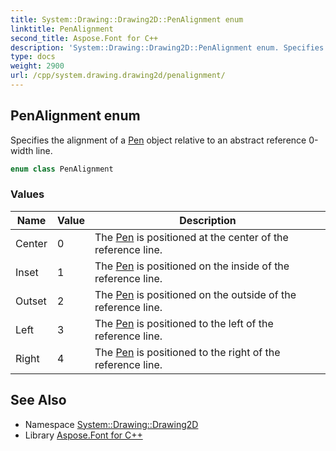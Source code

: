 ```yaml
---
title: System::Drawing::Drawing2D::PenAlignment enum
linktitle: PenAlignment
second_title: Aspose.Font for C++
description: 'System::Drawing::Drawing2D::PenAlignment enum. Specifies the alignment of a Pen object relative to an abstract reference 0-width line in C++.'
type: docs
weight: 2900
url: /cpp/system.drawing.drawing2d/penalignment/
---
```

## PenAlignment enum


Specifies the alignment of a [Pen](../../system.drawing/pen/) object relative to an abstract reference 0-width line.

```cpp
enum class PenAlignment
```

### Values

| Name | Value | Description |
| --- | --- | --- |
| Center | 0 | The [Pen](../../system.drawing/pen/) is positioned at the center of the reference line. |
| Inset | 1 | The [Pen](../../system.drawing/pen/) is positioned on the inside of the reference line. |
| Outset | 2 | The [Pen](../../system.drawing/pen/) is positioned on the outside of the reference line. |
| Left | 3 | The [Pen](../../system.drawing/pen/) is positioned to the left of the reference line. |
| Right | 4 | The [Pen](../../system.drawing/pen/) is positioned to the right of the reference line. |

## See Also

* Namespace [System::Drawing::Drawing2D](../)
* Library [Aspose.Font for C++](../../)

